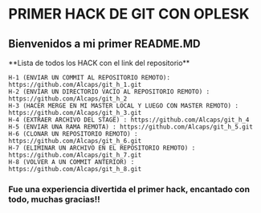 <h1>
PRIMER HACK DE GIT CON OPLESK
</h1>

<H2>
Bienvenidos a mi primer README.MD
</H2>

<p>
**Lista de todos los HACK con el link del repositorio**
</p>


```
H-1 (ENVIAR UN COMMIT AL REPOSITORIO REMOTO): https://github.com/Alcaps/git_h_1.git
H-2 (ENVIAR UN DIRECTORIO VACIO AL REPOSITORIO REMOTO) : https://github.com/Alcaps/git_h_2
H-3 (HACER MERGE EN MI MASTER LOCAL Y LUEGO CON MASTER REMOTO) : https://github.com/Alcaps/git_h_3.git
H-4 (EXTRAER ARCHIVO DEL STAGE) : https://github.com/Alcaps/git_h_4
H-5 (ENVIAR UNA RAMA REMOTA) : https://github.com/Alcaps/git_h_5.git
H-6 (CLONAR UN REPOSITORIO REMOTO) : https://github.com/Alcaps/git_h_6.git
H-7 (ELIMINAR UN ARCHIVO EN EL REPOSITORIO REMOTO) : https://github.com/Alcaps/git_h_7.git
H-8 (VOLVER A UN COMMIT ANTERIOR) : https://github.com/Alcaps/git_h_8.git
```

<h3>
Fue una experiencia divertida el primer hack, encantado con todo, muchas gracias!!
</h3>

